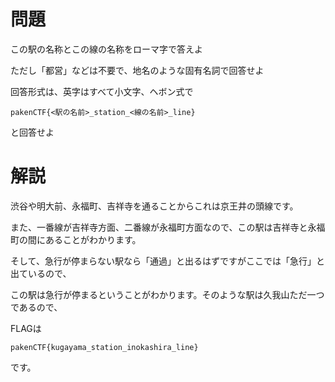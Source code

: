 # 問題

この駅の名称とこの線の名称をローマ字で答えよ

ただし「都営」などは不要で、地名のような固有名詞で回答せよ

回答形式は、英字はすべて小文字、ヘボン式で

```pakenCTF{<駅の名前>_station_<線の名前>_line}```

と回答せよ

# 解説

渋谷や明大前、永福町、吉祥寺を通ることからこれは京王井の頭線です。

また、一番線が吉祥寺方面、二番線が永福町方面なので、この駅は吉祥寺と永福町の間にあることがわかります。

そして、急行が停まらない駅なら「通過」と出るはずですがここでは「急行」と出ているので、

この駅は急行が停まるということがわかります。そのような駅は久我山ただ一つであるので、

FLAGは

```pakenCTF{kugayama_station_inokashira_line}```

です。

